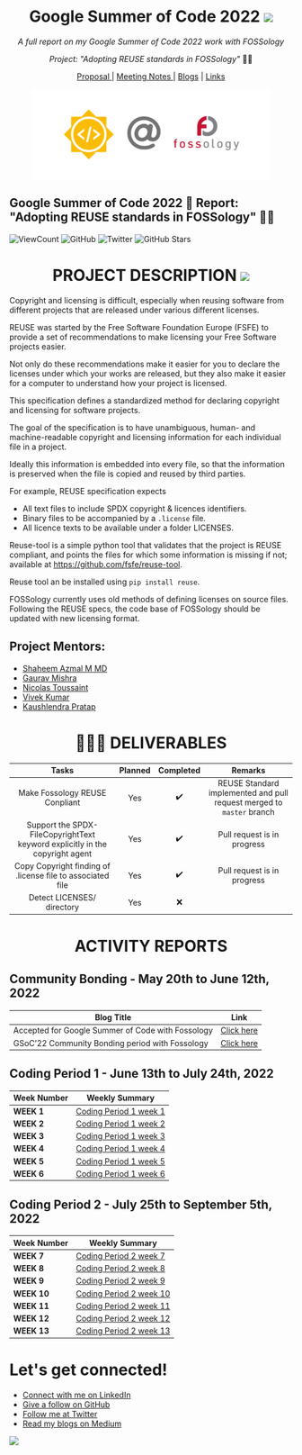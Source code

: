 <h1 align="center">Google Summer of Code 2022 <img src="https://media2.giphy.com/media/KB8MHRUq55wjXVwWyl/source.gif" width="50"></h1>
<p align="center"><i>A full report on my Google Summer of Code 2022 work with FOSSology</i></p>
<p align="center"><i>Project: "Adopting REUSE standards in FOSSology" </i>  👨‍💻</p>

<p align="center">
  <a href="https://docs.google.com/document/d/1wqwygalrCRcDtv4bpXvVpuYW98X3FLacsAtgNEOdNdM/edit?usp=sharing"> Proposal </a>|
  <a href="meeting notes"> Meeting Notes </a>|
  <a href="https://medium.com/@rohit.pandey4900">Blogs</a> |
  <a href="#additional-info"> Links</a>
</p>

<figure>
  <img src="resources/Fossology.png" align="center">
</figure>

## Google Summer of Code 2022 🚩 Report: "Adopting REUSE standards in FOSSology" 👨‍💻

![ViewCount](https://views.whatilearened.today/views/github/rohitpandey49/GSoC22-Fossology-REUSE.svg)
![GitHub](https://img.shields.io/github/followers/rohitpandey49?style=social)
![Twitter](https://img.shields.io/twitter/follow/ipandeyrohit?style=social)
![GitHub Stars](https://img.shields.io/github/stars/rohitpandey49/GSoC22-Fossology-REUSE?style=social)

<h1 align="center">PROJECT DESCRIPTION  <img src="https://media.giphy.com/media/dxn6fRlTIShoeBr69N/giphy.gif" width="30"></h1>

Copyright and licensing is difficult, especially when reusing software from different projects that are released under various different licenses.

REUSE was started by the Free Software Foundation Europe (FSFE) to provide a set of recommendations to make licensing your Free Software projects easier. 

Not only do these recommendations make it easier for you to declare the licenses under which your works are released, but they also make it easier for a computer to understand how your project is licensed.

This specification defines a standardized method for declaring copyright and licensing for software projects.

The goal of the specification is to have unambiguous, human- and machine-readable copyright and licensing information for each individual file in a project.

Ideally this information is embedded into every file, so that the information is preserved when the file is copied and reused by third parties.

For example, REUSE specification expects

- All text files to include SPDX copyright & licences identifiers.
- Binary files to be accompanied by a `.license` file.
- All licence texts to be available under a folder LICENSES.

Reuse-tool is a simple python tool that validates that the project is REUSE compliant, and points the files for which some information is missing if not; available at https://github.com/fsfe/reuse-tool. 

Reuse tool an be installed using `pip install reuse`.

FOSSology currently uses old methods of defining licenses on source files. Following the REUSE specs, the code base of FOSSology should be updated with new licensing format.

## Project Mentors:
  * [Shaheem Azmal M MD](https://github.com/shaheemazmalmmd)
  * [Gaurav Mishra](https://github.com/GMishx)
  * [Nicolas Toussaint](https://github.com/NicolasToussaint)
  * [Vivek Kumar](https://github.com/viv9k)
  * [Kaushlendra Pratap](https://github.com/Kaushl2208)

<h1 align="center">👨🏻‍🏫 DELIVERABLES</h1>

| Tasks   | Planned | Completed     | Remarks    |
| :---:       |    :----:   |    :---:      |    :---:      |
| Make Fossology REUSE Conpliant     | Yes       | :heavy_check_mark: | REUSE Standard implemented and pull request merged to `master` branch |
| Support the SPDX-FileCopyrightText keyword explicitly in the copyright agent   | Yes        | :heavy_check_mark:  | Pull request is in progress |
| Copy Copyright finding of .license file to associated file| Yes | :heavy_check_mark: | Pull request is in progress |
| Detect LICENSES/ directory | Yes | :x: |    |

<h1 align="center">ACTIVITY REPORTS</h1>

## Community Bonding - May 20th to June 12th, 2022
| Blog Title | Link |
| ---   | ---| 
Accepted for Google Summer of Code with Fossology|[Click here](https://medium.com/@rohit-pandey/accepted-for-gsoc22-with-fossology-eddebf25f8ee)
GSoC’22 Community Bonding period with Fossology|[Click here](https://medium.com/@rohit-pandey/gsoc22-community-bonding-period-with-fossology-babbeb7025b8)

## Coding Period 1 - June 13th to July 24th, 2022
| Week Number | Weekly Summary|
| --- | ---|
**WEEK 1** |[Coding Period 1 week 1](/meeting%20notes/Week1.md)
**WEEK 2** |[Coding Period 1 week 2](/meeting%20notes/Week2.md)
**WEEK 3** |[Coding Period 1 week 3](/meeting%20notes/Week3.md)
**WEEK 4** | [Coding Period 1 week 4](/meeting%20notes/Week4.md)
**WEEK 5** | [Coding Period 1 week 5](/meeting%20notes/Week5.md)
**WEEK 6** | [Coding Period 1 week 6](/meeting%20notes/Week6.md)

## Coding Period 2 - July 25th to September 5th, 2022
| Week Number | Weekly Summary|
| --- | ---|
**WEEK 7** |[Coding Period 2 week 7](/meeting%20notes/Week7.md)
**WEEK 8** |[Coding Period 2 week 8](/meeting%20notes/Week8.md)
**WEEK 9** |[Coding Period 2 week 9](/meeting%20notes/Week9.md)
**WEEK 10** | [Coding Period 2 week 10](/meeting%20notes/Week10.md)
**WEEK 11** | [Coding Period 2 week 11](/meeting%20notes/Week11.md)
**WEEK 12** | [Coding Period 2 week 12](/meeting%20notes/Week12.md)
**WEEK 13** | [Coding Period 2 week 13](/meeting%20notes/Week13.md)

# Let's get connected!
- [Connect with me on LinkedIn](https://www.linkedin.com/in/ipandeyrohit)
- [Give a follow on GitHub](https://github.com/rohitpandey49)
- [Follow me at Twitter](https://twitter.com/ipandeyrohit)
- [Read my blogs on Medium](https://medium.com/@rohit.pandey4900)

[![](https://img.shields.io/badge/Made%20With%20❤️%20By-Rohit-red)](https://github.com/rohitpandey49)